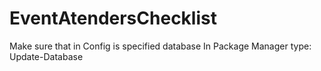 # EventAtendersChecklist


Make sure that in Config <connectionStrings> is specified database
In Package Manager type: Update-Database
